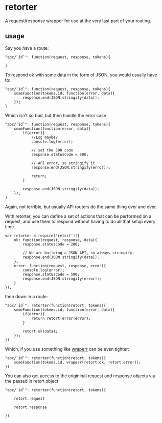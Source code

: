 # retorter

A request/response wrapper for use at the very last part of your routing.

## usage

Say you have a route:

    "abc/`id`": function(request, response, tokens){

    }

To respond ok with some data in the form of JSON, you would usually have to:


    "abc/`id`": function(request, response, tokens){
        someFunction(tokens.id, function(error, data){
            response.end(JSON.stringify(data));
        });
    }

Which isn't so bad, but then handle the error case

    "abc/`id`": function(request, response, tokens){
        someFunction(function(error, data){
            if(error){
                //Log maybe?
                console.log(error);

                // set the 500 code
                response.statusCode = 500;

                // API error, so stringify it.
                response.end(JSON.stringify(error));

                return;
            }

            response.end(JSON.stringify(data));
        });
    }

Again, not terrible, but usually API routers do the same thing over and over.

With retorter, you can define a set of actions that can be performed on a request, and use them to respond without having to do all that setup every time.

    var retorter = require('retort')({
        ok: function(request, response, data){
            response.statusCode = 200;

            // We are building a JSON API, so always stringify.
            response.end(JSON.stringify(data));
        },
        error: function(request, response, error){
            console.log(error);
            response.statusCode = 500;
            response.end(JSON.stringify(error));
        }
    });

then down in a route:

    "abc/`id`": retorter(function(retort, tokens){
        someFunction(tokens.id, function(error, data){
            if(error){
                return retort.error(error);
            }

            retort.ok(data);
        });
    })

Which, if you use something like [wraperr](https://www.npmjs.org/package/wraperr) can be even tighter:

    "abc/`id`": retorter(function(retort, tokens){
        someFunction(tokens.id, wraperr(retort.ok, retort.error));
    })

You can also get access to the origininal request and response objects via the passed in retort object

    "abc/`id`": retorter(function(retort, tokens){

        retort.request

        retort.response

    })

